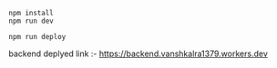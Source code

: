 ```
npm install
npm run dev
```

```
npm run deploy
```

backend deplyed link :- 
  https://backend.vanshkalra1379.workers.dev